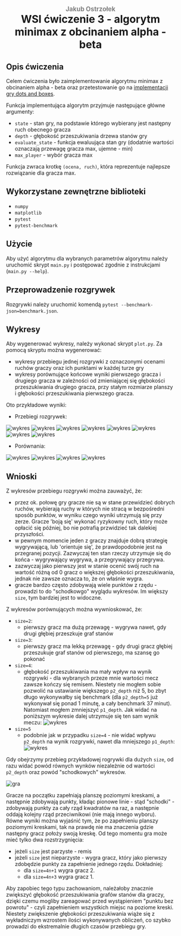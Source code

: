 <div style="padding: 2% 5%;">

<h1 style="text-align: center;">
<div style="color:grey; font-size: 0.6em;">Jakub Ostrzołek</div>
<div>WSI ćwiczenie 3 - algorytm minimax z obcinaniem alpha - beta</div>
</h1>

## Opis ćwiczenia
Celem ćwiczenia było zaimplementowanie algorytmu minimax z obcinaniem alpha - beta oraz przetestowanie go na [implementacji gry dots and boxes](https://github.com/lychanl/two-player-games).

Funkcja implementująca algorytm przyjmuje następujące główne argumenty:
* `state` - stan gry, na podstawie którego wybierany jest następny ruch obecnego gracza
* `depth` - głębokość przeszukiwania drzewa stanów gry
* `evaluate_state` - funkcja ewaluująca stan gry (dodatnie wartości oznaczają przewagę gracza max, ujemne - min)
* `max_player` - wybór gracza max

Funkcja zwraca krotkę `(ocena, ruch)`, która reprezentuje najlepsze rozwiązanie dla gracza max.

## Wykorzystane zewnętrzne biblioteki
* `numpy`
* `matplotlib`
* `pytest`
* `pytest-benchmark`

## Użycie
Aby użyć algorytmu dla wybranych parametrów algorytmu należy uruchomić skrypt `main.py` i postępować zgodnie z instrukcjami (`main.py --help`).

## Przeprowadzenie rozgrywek
Rozgrywki należy uruchomić komendą `pytest --benchmark-json=benchmark.json`.
 
## Wykresy
Aby wygenerować wykresy, należy wykonać skrypt `plot.py`. Za pomocą skryptu można wygenerować:
* wykresy przebiegu jednej rozgrywki z oznaczonymi ocenami ruchów graczy oraz ich punktami w każdej turze gry
* wykresy porównujące końcowe wyniki pierwszego gracza i drugiego gracza w zależności od zmieniającej się głębokości przeszukiwania drugiego gracza, przy stałym rozmiarze planszy i głębokości przeszukiwania pierwszego gracza.

Oto przykładowe wyniki:

* Przebiegi rozgrywek:  

![wykres](plots/progress/size=2,p1_depth=6,p2_depth=4.jpg)
![wykres](plots/progress/size=2,p1_depth=6,p2_depth=8.jpg)
![wykres](plots/progress/size=3,p1_depth=4,p2_depth=2.jpg)
![wykres](plots/progress/size=3,p1_depth=4,p2_depth=6.jpg)
![wykres](plots/progress/size=4,p1_depth=3,p2_depth=2.jpg)
![wykres](plots/progress/size=4,p1_depth=3,p2_depth=4.jpg)
![wykres](plots/progress/size=5,p1_depth=2,p2_depth=1.jpg)
![wykres](plots/progress/size=5,p1_depth=2,p2_depth=3.jpg)
* Porównania:  

![wykres](plots/compare/size=2,p1_depth=6.jpg)
![wykres](plots/compare/size=3,p1_depth=4.jpg)
![wykres](plots/compare/size=4,p1_depth=3.jpg)
![wykres](plots/compare/size=5,p1_depth=2.jpg)
## Wnioski
Z wykresów przebiegu rozgrywki można zauważyć, że:
* przez ok. połowę gry gracze nie są w stane przewidzieć dobrych ruchów, wybierają ruchy w których nie stracą w bezpośredni sposób punktów, w wyniku czego wyniki utrzymują się przy zerze. Gracze 'boją się' wykonać ryzykowny ruch, który może opłacić się później, bo nie potrafią przwidzieć tak dalekiej przyszłości.
* w pewnym momencie jeden z graczy znajduje dobrą strategię wygrywającą, lub 'orientuje się', że prawdopodobnie jest na przegranej pozycji. Zazwyczaj ten stan rzeczy utrzymuje się do końca - wygrywający wygrywa, a przegrywający przegrywa.
* zazwyczaj jako pierwszy jest w stanie ocenić swój ruch na wartość różną od 0 gracz o większej głębokości przeszukiwania, jednak nie zawsze oznacza to, że on właśnie wygra.
* gracze bardzo często zdobywają wiele punktów z rzędu - prowadzi to do "schodkowgo" wyglądu wykresów. Im większy `size`, tym bardziej jest to widoczne.

Z wykresów porównujących można wywnioskować, że:
* `size=2`:
  * pierwszy gracz ma dużą przewagę - wygrywa nawet, gdy drugi głębiej przeszkuje graf stanów
* `size=3`:
  * pierwszy gracz ma lekką przewagę - gdy drugi gracz głębiej przeszukuje graf stanów od pierwszego, ma szansę go pokonać
* `size=4`:
  * głębokość przeszukiwania ma mały wpływ na wynik rozgrywki - dla wybranych przeze mnie wartości mecz zawsze kończy się remisem. Niestety nie mogłem sobie pozwolić na ustawianie większego `p2_depth` niż 5, bo zbyt długo wykonywałby się benchmark (dla `p2_depth=5` już wykonywał się ponad 1 minutę, a cały benchmark 37 minut). Natomiast mogłem zmniejszyć `p1_depth`. Jak widać na poniższym wykresie dalej utrzymuje się ten sam wynik meczu:
![wykres](plots/compare/size=4,p1_depth=1.jpg)
* `size=5`
  * podobnie jak w przypadku `size=4` - nie widać wpływu `p2_depth` na wynik rozgrywki, nawet dla mniejszego `p1_depth`:
![wykres](plots/compare/size=5,p1_depth=1.jpg)

Gdy obejrzymy przebieg przykładowej rogrywki dla dużych `size`, od razu widać powód równych wynków niezależnie od wartości `p2_depth` oraz powód "schodkowych" wykresów.

![gra](resources/big_size_game.gif)  

Gracze na początku zapełniają planszę poziomymi kreskami, a następnie zdobywają punkty, kładąc pionowe linie - stąd "schodki" - zdobywają punkty za cały rząd kwadratów na raz, a następnie oddają kolejny rząd przeciwnikowi (nie mają innego wyboru).  
Równe wyniki można wyjaśnić tym, że po zapełnieniu planszy poziomymi kreskami, tak na prawdę nie ma znaczenia gdzie następny gracz położy swoją kreskę. Od tego momentu gra może mieć tylko dwa rozstrzygnięcia:
* jeżeli `size` jest parzyste - remis
* jeżeli `size` jest nieparzyste - wygra gracz, który jako pierwszy zdobędzie punkty za zapełnienie jednego rzędu. Dokładniej:
  * dla `size=4n+1` wygra gracz 2.
  * dla `size=4n+3` wygra gracz 1.

Aby zapobiec tego typu zachowaniom, należałoby znacznie zwiększyć głębokość przeszukiwania grafów stanów dla graczy, dzięki czemu mogliby zareagować przed wystąpieniem "punktu bez powrotu" - czyli zapełnieniem wszystkich miejsc na poziome kreski. Niestety zwiększenie głębokości przeszukiwania wiąże się z wykładniczym wzrostem ilości wykonywanych obliczeń, co szybko prowadzi do ekstremalnie długich czasów przebiegu gry.


</div>